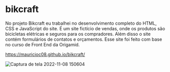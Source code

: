 # bikcraft
No projeto Bikcraft eu trabalhei no desenvolvimento completo do HTML, CSS e JavaScript do site.
É um site fictício de vendas, onde os produtos são bicicletas elétricas e seguros para os compradores. 
Além disso o site contém formulários de contatos e orçamentos.
Esse site foi feito com base no curso de Front End da Origamid.

https://mauricioc08.github.io/bikcraft/

![Captura de tela 2022-11-08 150604](https://user-images.githubusercontent.com/105306316/200641830-8605600b-b6fa-4a72-970d-c36fa90f86aa.png)
